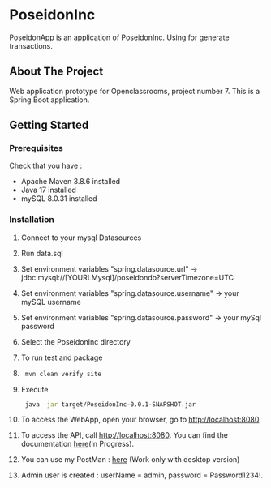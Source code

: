 # PoseidonInc

PoseidonApp is an application of PoseidonInc. Using for generate transactions.

## About The Project

Web application prototype for Openclassrooms, project number 7.
This is a Spring Boot application.

## Getting Started

### Prerequisites

Check that you have :

* Apache Maven 3.8.6 installed
* Java 17 installed
* mySQL 8.0.31 installed

### Installation

1. Connect to your mysql Datasources
2. Run data.sql
3. Set environment variables "spring.datasource.url" -> jdbc:mysql://[YOURLMysql]/poseidondb?serverTimezone=UTC
4. Set environment variables "spring.datasource.username" -> your mySQL username
5. Set environment variables "spring.datasource.password" -> your mySql password

6. Select the PoseidonInc directory
7. To run test and package
8. ```sh
    mvn clean verify site
   ```
9. Execute
   ```sh
    java -jar target/PoseidonInc-0.0.1-SNAPSHOT.jar
   ```
10. To access the WebApp, open your browser, go to [http://localhost:8080](http://localhost:8080)
11. To access the API, call [http://localhost:8080](http://localhost:8080). You can find the documentation [here](https://documenter.getpostman.com/view/24252349/2s8ZDcyfDv)(In Progress).
12. You can use my PostMan : [here](https://www.postman.com/bertrandnoel/workspace/poseidonincapi/collection/24252349-cb1121c5-a8e3-4b0d-9e2e-a30d8d79290e?action=share&creator=24252349) (Work only with desktop version)
12. Admin user is created : userName = admin, password = Password1234!.